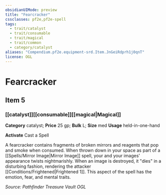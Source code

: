 ```yaml
---
obsidianUIMode: preview
title: "Fearcracker"
cssclasses: pf2e,pf2e-spell
tags:
  - trait/catalyst
  - trait/consumable
  - trait/magical
  - trait/common
  - category/catalyst
aliases: "Compendium.pf2e.equipment-srd.Item.JnGeiRdprh1j0qnT"
license: OGL
---
```

# Fearcracker
## Item 5
### [[catalyst]][[consumable]][[magical|Magical]]

**Category** catalyst; 
**Price** 25 gp; 
**Bulk** L; **Size** med
**Usage** held-in-one-hand

**Activate** Cast a Spell

A fearcracker contains fragments of broken mirrors and reagents that pop and smoke when consumed. When thrown down in your space as part of a [[Spells/Mirror Image|Mirror Image]] spell, your and your images' appearance twists nightmarishly. When an image is destroyed, it "dies" in a disturbing fashion, rendering the attacker [[Conditions/Frightened|Frightened 1]]. This aspect of the spell has the emotion, fear, and mental traits.

*Source: Pathfinder Treasure Vault*
*OGL*